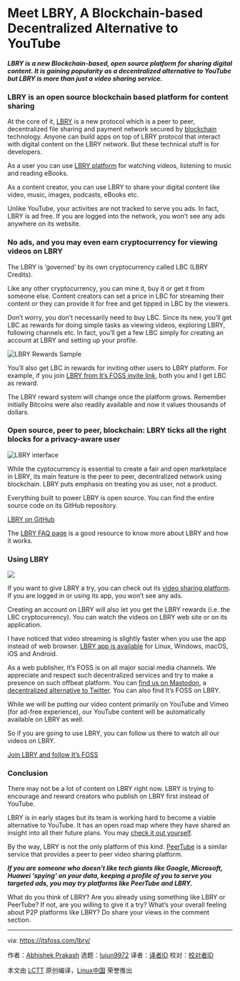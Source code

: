 [#]: collector: (lujun9972)
[#]: translator: ( )
[#]: reviewer: ( )
[#]: publisher: ( )
[#]: url: ( )
[#]: subject: (Meet LBRY, A Blockchain-based Decentralized Alternative to YouTube)
[#]: via: (https://itsfoss.com/lbry/)
[#]: author: (Abhishek Prakash https://itsfoss.com/author/abhishek/)

Meet LBRY, A Blockchain-based Decentralized Alternative to YouTube
======

_**LBRY is a new Blockchain-based, open source platform for sharing digital content. It is gaining popularity as a decentralized alternative to YouTube but LBRY is more than just a video sharing service.**_

### LBRY is an open source blockchain based platform for content sharing

At the core of it, [LBRY][1] is a new protocol which is a peer to peer, decentralized file sharing and payment network secured by [blockchain][2] technology. Anyone can build apps on top of LBRY protocol that interact with digital content on the LBRY network. But these technical stuff is for developers.

As a user you can use [LBRY platform][3] for watching videos, listening to music and reading eBooks.

As a content creator, you can use LBRY to share your digital content like video, music, images, podcasts, eBooks etc.

Unlike YouTube, your activities are not tracked to serve you ads. In fact, LBRY is ad free. If you are logged into the network, you won’t see any ads anywhere on its website.

### No ads, and you may even earn cryptocurrency for viewing videos on LBRY

The LBRY is ‘governed’ by its own cryptocurrency called LBC (LBRY Credits).

Like any other cryptocurrency, you can mine it, buy it or get it from someone else. Content creators can set a price in LBC for streaming their content or they can provide it for free and get tipped in LBC by the viewers.

Don’t worry, you don’t necessarily need to buy LBC. Since its new, you’ll get LBC as rewards for doing simple tasks as viewing videos, exploring LBRY, following channels etc. In fact, you’ll get a few LBC simply for creating an account at LBRY and setting up your profile.

![LBRY Rewards Sample][4]

You’ll also get LBC in rewards for inviting other users to LBRY platform. For example, if you join [LBRY from It’s FOSS invite link][5], both you and I get LBC as reward.

The LBRY reward system will change once the platform grows. Remember initially Bitcoins were also readily available and now it values thousands of dollars.

### Open source, peer to peer, blockchain: LBRY ticks all the right blocks for a privacy-aware user

![LBRY interface][6]

While the cyptocurrency is essential to create a fair and open marketplace in LBRY, its main feature is the peer to peer, decentralized network using blockchain. LBRY puts emphasis on treating you as user, not a product.

Everything built to power LBRY is open source. You can find the entire source code on its GitHub repository.

[LBRY on GitHub][7]

The [LBRY FAQ page][8] is a good resource to know more about LBRY and how it works.

### Using LBRY

![][9]

If you want to give LBRY a try, you can check out its [video sharing platform][3]. If you are logged in or using its app, you won’t see any ads.

Creating an account on LBRY will also let you get the LBRY rewards (i.e. the LBC cryptocurrency). You can watch the videos on LBRY web site or on its application.

I have noticed that video streaming is slightly faster when you use the app instead of web browser. [LBRY app is available][10] for Linux, Windows, macOS, iOS and Android.

As a web publisher, It’s FOSS is on all major social media channels. We appreciate and respect such decentralized services and try to make a presence on such offbeat platform. You can [find us on Mastodon][11], a [decentralized alternative to Twitter][12]. You can also find It’s FOSS on LBRY.

While we will be putting our video content primarily on YouTube and Vimeo (for ad-free experience), our YouTube content will be automatically available on LBRY as well.

So if you are going to use LBRY, you can follow us there to watch all our videos on LBRY.

[Join LBRY and follow It’s FOSS][5]

### Conclusion

There may not be a lot of content on LBRY right now. LBRY is trying to encourage and reward creators who publish on LBRY first instead of YouTube.

LBRY is in early stages but its team is working hard to become a viable alternative to YouTube. It has an open road map where they have shared an insight into all their future plans. You may [check it out yourself][13].

By the way, LBRY is not the only platform of this kind. [PeerTube][14] is a similar service that provides a peer to peer video sharing platform.

_**If you are someone who doesn’t like tech giants like Google, Microsoft, Huawei ‘spying’ on your data, keeping a profile of you to serve you targeted ads, you may try platforms like PeerTube and LBRY.**_

What do you think of LBRY? Are you already using something like LBRY or PeerTube? If not, are you willing to give it a try? What’s your overall feeling about P2P platforms like LBRY? Do share your views in the comment section.

--------------------------------------------------------------------------------

via: https://itsfoss.com/lbry/

作者：[Abhishek Prakash][a]
选题：[lujun9972][b]
译者：[译者ID](https://github.com/译者ID)
校对：[校对者ID](https://github.com/校对者ID)

本文由 [LCTT](https://github.com/LCTT/TranslateProject) 原创编译，[Linux中国](https://linux.cn/) 荣誉推出

[a]: https://itsfoss.com/author/abhishek/
[b]: https://github.com/lujun9972
[1]: https://lbry.com/
[2]: https://en.wikipedia.org/wiki/Blockchain
[3]: https://lbry.tv/
[4]: https://i0.wp.com/itsfoss.com/wp-content/uploads/2020/04/lbry-rewards-sample.png?ssl=1
[5]: https://lbry.tv/$/invite/@itsfoss:0
[6]: https://i0.wp.com/itsfoss.com/wp-content/uploads/2020/04/lbry.png?ssl=1
[7]: https://github.com/lbryio/
[8]: https://lbry.com/faq
[9]: https://i0.wp.com/itsfoss.com/wp-content/uploads/2020/04/lbry-interface.jpg?ssl=1
[10]: https://lbry.com/get
[11]: https://mastodon.social/@itsfoss
[12]: https://itsfoss.com/mastodon-open-source-alternative-twitter/
[13]: https://lbry.com/roadmap
[14]: https://joinpeertube.org/
